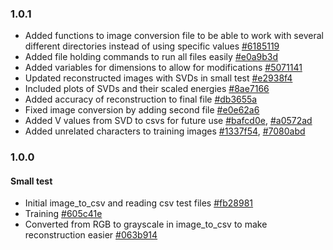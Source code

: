 ### 1.0.1
* Added functions to image conversion file to be able to work with several different directories instead of using specific values [#6185119](https://github.com/chloelinli/chloelinli.github.io/commit/6185119cb78cb441e8ab8320f2aa63f91aa9acf3)
* Added file holding commands to run all files easily [#e0a9b3d](https://github.com/chloelinli/chloelinli.github.io/commit/e0a9b3d6bd09f73703badd96015ea02615354fb0)
* Added variables for dimensions to allow for modifications [#5071141](https://github.com/chloelinli/chloelinli.github.io/commit/507114169eec76316ec40558cdc549633deeb850)
* Updated reconstructed images with SVDs in small test [#e2938f4](https://github.com/chloelinli/chloelinli.github.io/commit/e2938f40c7dd2e377889a1630cb1c3d0ae882646)
* Included plots of SVDs and their scaled energies [#8ae7166](https://github.com/chloelinli/chloelinli.github.io/commit/8ae71661fee4e8495c86c62fa1ff6a6bcde0f1a5)
* Added accuracy of reconstruction to final file [#db3655a](https://github.com/chloelinli/chloelinli.github.io/commit/db3655a56ade42cb1864f45ec3c6afd8f4ac32e9)
* Fixed image conversion by adding second file [#e0e62a6](https://github.com/chloelinli/chloelinli.github.io/commit/e0e62a6b92d07539b0cbdaf60221401dd7c9202f)
* Added V values from SVD to csvs for future use [#bafcd0e](https://github.com/chloelinli/chloelinli.github.io/commit/bafcd0e39cfdfdfb5403d52f3765b26f3c078df2), [#a0572ad](https://github.com/chloelinli/chloelinli.github.io/commit/a0572ad467105e241c27cfe75c278126316c2209})
* Added unrelated characters to training images [#1337f54](https://github.com/chloelinli/chloelinli.github.io/commit/1337f54d42fc2a71120dbbb98a10f84b88154131), [#7080abd](https://github.com/chloelinli/chloelinli.github.io/commit/7080abd6e8a98273a309da6955b65ba8d41fee41)

### 1.0.0
#### Small test
* Initial image_to_csv and reading csv test files [#fb28981](https://github.com/chloelinli/chloelinli.github.io/commit/fb28981574fa34efb51a112e612fa79f00df246a)
* Training [#605c41e](https://github.com/chloelinli/chloelinli.github.io/commit/605c41e1edce468c01b31299790923e9c23b832e)
* Converted from RGB to grayscale in image_to_csv to make reconstruction easier [#063b914](https://github.com/chloelinli/chloelinli.github.io/commit/063b914afedf4c373a45ca1c002579701352a384)